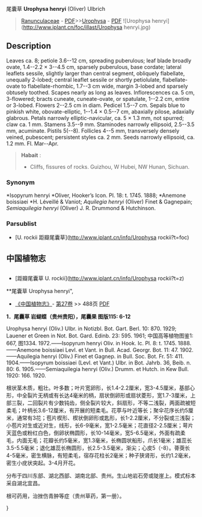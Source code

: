 尾囊草 **Urophysa henryi** (Oliver) Ulbrich

> [Ranunculaceae](http://www.iplant.cn/info/Ranunculaceae?t=foc) - [PDF](http://www.iplant.cn/foc/pdf/Ranunculaceae.pdf)>>[Urophysa](http://www.iplant.cn/info/Urophysa?t=foc) - [PDF](http://www.iplant.cn/foc/pdf/Urophysa.pdf)
![Urophysa henryi](http://www.iplant.cn/foc/illast/Urophysa henryi.jpg)

## Description

Leaves ca. 8; petiole 3.6--12 cm, spreading puberulous; leaf blade broadly ovate, 1.4--2.2 × 3--4.5 cm, sparsely puberulous, base cordate; lateral leaflets sessile, slightly larger than central segment, obliquely flabellate, unequally 2-lobed; central leaflet sessile or shortly petiolulate, flabellate-ovate to flabellate-rhombic, 1.7--3 cm wide, margin 3-lobed and sparsely obtusely toothed. Scapes nearly as long as leaves. Inflorescences ca. 5 cm, 3-flowered; bracts cuneate, cuneate-ovate, or spatulate, 1--2.2 cm, entire or 3-lobed. Flowers 2--2.5 cm in diam. Pedicel 1.5--7 cm. Sepals blue to pinkish white, obovate-elliptic, 1--1.4 × 0.5--7 cm, abaxially pilose, adaxially glabrous. Petals narrowly elliptic-navicular, ca. 5 × 1.3 mm, not spurred; claw ca. 1 mm. Stamens 3.5--9 mm. Staminodes narrowly ellipsoid, 2.5--3.5 mm, acuminate. Pistils 5(--8). Follicles 4--5 mm, transversely densely veined, pubescent; persistent styles ca. 2 mm. Seeds narrowly ellipsoid, ca. 1.2 mm. Fl. Mar--Apr.

> **Habait** : 
>* Cliffs, fissures of rocks. Guizhou, W Hubei, NW Hunan, Sichuan.

### Synonym
*Isopyrum henryi *Oliver, Hooker’s Icon. Pl. 18: t. 1745. 1888; *Anemone boissiaei *H. Léveillé & Vaniot; *Aquilegia henryi* (Oliver) Finet & Gagnepain; *Semiaquilegia henryi* (Oliver) J. R. Drummond & Hutchinson.

### Parsublist

* [U.  rockii  距瓣尾囊草](http://www.iplant.cn/info/Urophysa rockii?t=foc)

## 中国植物志

## 
* [距瓣尾囊草  U.  rockii](http://www.iplant.cn/info/Urophysa rockii?t=z)

**尾囊草 Urophysa henryi",

* [《中国植物志》](http://www.iplant.cn/frps)- [第27卷](http://www.iplant.cn/frps/vol/27) >> 488页 [PDF](http://www.iplant.cn/frps/pdf/27/488.pdf)

**1．尾囊草 岩蝴蝶（贵州贵阳），尾囊果 图版115: 6-12**

Urophysa henryi (Oliv.) Ulbr. in Notizbl. Bot. Gart. Berl. 10: 870. 1929; Lauener et Green in Not. Bot. Gard. Edinb. 23: 595. 1961; 中国高等植物图鉴1: 667, 图1334. 1972.——Isopyrum henryi Oliv. in Hook. Ic. Pl. 8: t. 1745. 1888.——Anemone boissiaei Levl. et Vant. in Bull. Acad. Georgr. Bot. 11: 47. 1902.——Aquilegia henryi (Oliv.) Finet et Gagnep. in Bull. Soc. Bot. Fr. 51: 411. 1904.——Isopyrum boissiaei (Levl. et Vant.) Ulbr. in Bot. Jahrb. 36, Beib. n. 80: 6. 1905.——Semiaquilegia henryi (Oliv.) Drumm. et Hutch. in Kew Bull. 1920: 166. 1920.

根状茎木质，粗壮。叶多数；叶片宽卵形，长1.4-2.2厘米，宽3-4.5厘米，基部心形，中全裂片无柄或有长达4毫米的柄，扇状倒卵形或扇状菱形，宽1.7-3厘米，上部三裂，二回裂片有少数钝齿，侧全裂片较大，斜扇形，不等二浅裂，两面疏被短柔毛；叶柄长3.6-12厘米，有开展的短柔毛。花葶与叶近等长；聚伞花序长约5厘米，通常有3花；苞片楔形、楔状倒卵形或匙形，长1-2.2厘米，不分裂或三浅裂；小苞片对生或近对生，线形，长6-9毫米，宽1-2.5毫米；花直径2-2.5厘米；萼片天蓝色或粉红白色，倒卵状椭圆形，长10-14毫米，宽5-6.5毫米，外面有疏柔毛，内面无毛；花瓣长约5毫米，宽1.3毫米，长椭圆状船形，爪长1毫米；雄蕊长3.5-5.5毫米；退化雄蕊长椭圆形，长2.5-3.5毫米，渐尖；心皮5（-8）。蓇葖长4-5毫米，密生横脉，有短柔毛，宿存花柱长2毫米；种子狭肾形，长约1.2毫米，密生小疣状突起。3-4月开花。

分布于四川东部、湖北西部、湖南北部、贵州。生山地岩石旁或陡崖上。模式标本采自湖北宜昌。

根可药用，治挫伤青肿等症（贵州草药，第一册）。

}
